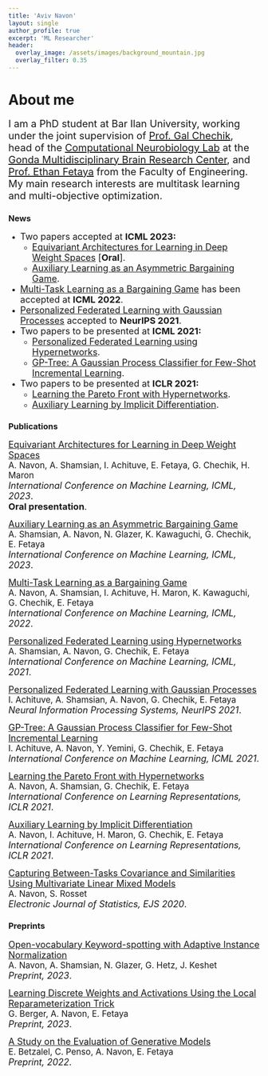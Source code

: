 ```yaml
---
title: 'Aviv Navon'
layout: single
author_profile: true
excerpt: 'ML Researcher'
header:
  overlay_image: /assets/images/background_mountain.jpg
  overlay_filter: 0.35
---
```


# About me

<span style="font-size:20px;">I am a PhD student at Bar Ilan University, working under the joint supervision of <a href="https://chechiklab.biu.ac.il/~gal/"> Prof. Gal Chechik</a>, head of the <a href="http://chechiklab.biu.ac.il/"> Computational Neurobiology Lab</a> at the <a href="http://www.gondabrain.biu.ac.il/">Gonda Multidisciplinary Brain Research Center</a>, and <a href="http://www.eng.biu.ac.il/fetayae/"> Prof. Ethan Fetaya</a> from the Faculty of Engineering. My main research interests are multitask learning and multi-objective optimization. </span>

### News

- <span style="font-size:18px;">Two papers accepted at **ICML 2023:**</span>
  - <span style="font-size:18px;">[Equivariant Architectures for Learning in Deep Weight Spaces](https://arxiv.org/abs/2301.12780) [**Oral**].</span>
  - <span style="font-size:18px;">[Auxiliary Learning as an Asymmetric Bargaining Game](https://arxiv.org/abs/2301.13501).</span>
- <span style="font-size:18px;">[Multi-Task Learning as a Bargaining Game](https://arxiv.org/abs/2202.01017) has been accepted at **ICML 2022**.</span>
- <span style="font-size:18px;">[Personalized Federated Learning with Gaussian Processes](https://arxiv.org/abs/2106.15482) accepted to **NeurIPS 2021**.</span>
- <span style="font-size:18px;">Two papers to be presented at **ICML 2021:**</span>
	- <span style="font-size:18px;">[Personalized Federated Learning using Hypernetworks](https://avivsham.github.io/pfedhn/).</span>
	- <span style="font-size:18px;">[GP-Tree: A Gaussian Process Classifier for Few-Shot Incremental Learning](https://arxiv.org/abs/2102.07868).</span>
- <span style="font-size:18px;">Two papers to be presented at **ICLR 2021:**</span>
	- <span style="font-size:18px;">[Learning the Pareto Front with Hypernetworks](https://avivnavon.github.io/ParetoHN/).</span>
	- <span style="font-size:18px;">[Auxiliary Learning by Implicit Differentiation](https://avivnavon.github.io/AuxiLearn/).</span>

### Publications


<span style="font-size:18px;">[Equivariant Architectures for Learning in Deep Weight Spaces](https://arxiv.org/abs/2301.12780)</span><br>
<span style="font-size:17px;"> A. Navon, A. Shamsian, I. Achituve, E. Fetaya, G. Chechik, H. Maron </span><br>
<span style="font-size:18px;"> _International Conference on Machine Learning, ICML, 2023_.</span><br>
<span style="font-size:18px;"> **Oral presentation**.</span><br>
<!-- --- -->

<span style="font-size:18px;">[Auxiliary Learning as an Asymmetric Bargaining Game](https://arxiv.org/abs/2301.13501)</span><br>
<span style="font-size:17px;"> A. Shamsian, A. Navon, N. Glazer, K. Kawaguchi, G. Chechik, E. Fetaya </span><br>
<span style="font-size:18px;"> _International Conference on Machine Learning, ICML, 2023_.</span><br>
<!-- --- -->

<span style="font-size:18px;">[Multi-Task Learning as a Bargaining Game](https://arxiv.org/abs/2202.01017)</span><br>
<span style="font-size:17px;"> A. Navon, A. Shamsian, I. Achituve, H. Maron, K. Kawaguchi, G. Chechik, E. Fetaya </span><br>
<span style="font-size:18px;"> _International Conference on Machine Learning, ICML, 2022_.</span><br>
<!-- --- -->

<span style="font-size:18px;">[Personalized Federated Learning using Hypernetworks](https://arxiv.org/abs/2103.04628)</span><br>
<span style="font-size:17px;"> A. Shamsian, A. Navon, G. Chechik, E. Fetaya </span><br>
<span style="font-size:18px;"> _International Conference on Machine Learning, ICML, 2021_.</span><br>
<!-- --- -->

<span style="font-size:18px;">[Personalized Federated Learning with Gaussian Processes](https://arxiv.org/abs/2106.15482)</span><br>
<span style="font-size:17px;">I. Achituve, A. Shamsian, A. Navon, G. Chechik, E. Fetaya </span><br>
<span style="font-size:18px;">_Neural Information Processing Systems, NeurIPS 2021_.</span><br>
<!-- --- -->

<span style="font-size:18px;">[GP-Tree: A Gaussian Process Classifier for Few-Shot Incremental Learning](https://arxiv.org/abs/2102.07868)</span><br>
<span style="font-size:17px;">I. Achituve, A. Navon, Y. Yemini, G. Chechik, E. Fetaya </span><br>
<span style="font-size:18px;">_International Conference on Machine Learning, ICML 2021_.</span><br>
<!-- --- -->

<span style="font-size:18px;">[Learning the Pareto Front with Hypernetworks](https://arxiv.org/abs/2010.04104)</span><br>
<span style="font-size:17px;">A. Navon, A. Shamsian, G. Chechik, E. Fetaya </span><br>
<span style="font-size:18px;">_International Conference on Learning Representations, ICLR 2021_.</span><br>
<!-- --- -->

<span style="font-size:18px;">[Auxiliary Learning by Implicit Differentiation](https://arxiv.org/abs/2007.02693)</span><br>
<span style="font-size:17px;">A. Navon, I. Achituve, H. Maron, G. Chechik, E. Fetaya </span><br>
<span style="font-size:18px;">_International Conference on Learning Representations, ICLR 2021_.</span><br>
<!-- --- -->

<span style="font-size:18px;">[Capturing Between-Tasks Covariance and Similarities Using Multivariate Linear Mixed Models](https://projecteuclid.org/euclid.ejs/1603245663)</span><br>
<span style="font-size:17px;">A. Navon, S. Rosset </span><br>
<span style="font-size:18px;">_Electronic Journal of Statistics, EJS 2020_.</span><br>

### Preprints

<span style="font-size:18px;">[Open-vocabulary Keyword-spotting with Adaptive Instance Normalization](https://arxiv.org/abs/2309.08561)</span><br>
<span style="font-size:17px;"> A. Navon, A. Shamsian, N. Glazer, G. Hetz, J. Keshet </span><br>
<span style="font-size:18px;"> _Preprint, 2023_.</span><br>

<span style="font-size:18px;">[Learning Discrete Weights and Activations Using the Local Reparameterization Trick](https://arxiv.org/abs/2307.01683)</span><br>
<span style="font-size:17px;"> G. Berger, A. Navon, E. Fetaya </span><br>
<span style="font-size:18px;"> _Preprint, 2023_.</span><br>

<span style="font-size:18px;">[A Study on the Evaluation of Generative Models](https://arxiv.org/abs/2206.10935)</span><br>
<span style="font-size:17px;"> E. Betzalel, C. Penso, A. Navon, E. Fetaya </span><br>
<span style="font-size:18px;"> _Preprint, 2022_.</span><br>
<!-- --- -->
